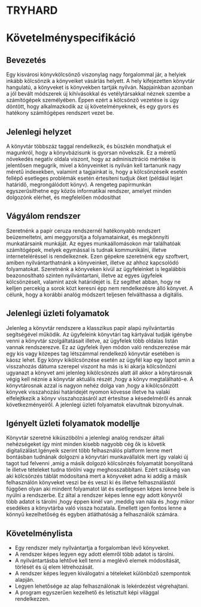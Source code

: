﻿# TRYHARD
# Követelményspecifikáció

## Bevezetés

Egy kisvárosi könyvkölcsönző viszonylag nagy forgalommal jár, a helyiek 
inkább kölcsönzik a könyveiket vásárlás helyett. A hely kifejezetten 
könyvtár hangulatú, a könyveket is könyvekben tartják nyilván. Napjainkban
azonban a jól bevált módszerek új kihívásokkal és vetélytársakkal néznek 
szembe a számítógépek személyében. Éppen ezért a kölcsönző vezetése is 
úgy döntött, hogy alkalmazkodik az új követelményeknek, és egy gyors és 
hatékony számítógépes rendszert vezet be.

## Jelenlegi helyzet

A könyvtár többszáz taggal rendelkezik, és büszkén mondhatjuk el magunkról,
hogy a könyvbázisunk is gyorsan növekszik. Ez a méretű növekedés negatív oldala
viszont, hogy az adminisztráció mértéke is jelentősen megugrik, mivel a könyveinket
is nyilván kell tartanunk nagy méretű indexekben, valamint a tagjainkat is, hogy a
kölcsönzéseik esetén fellépő esetleges problémák esetén értesíteni tudjuk őket
(például lejárt határidő, megrongálódott könyv). A rengeteg papírmunkán egyszerűsíthetne
egy közös informatikai rendszer, amelyet minden dolgozónk elérhet,
és megfelelően módosíthat

## Vágyálom rendszer


Szeretnénk a papír ceruza rendszernél hatékonyabb rendszert beüzemeltetni,
ami meggyorsítja a folyamatainkat, és megkönnyíti munkatársaink munkáját. 
Az egyes munkaállomásokon már találhatóak számítógépek, melyek egymással is
tudnak kommunikálni, illetve interneteléréssel is rendelkeznek. Ezen gépekre
szeretnénk egy szoftvert, amiben nyilvántarthatnánk a könyveinket, illetve 
az ahhoz kapcsolódó folyamatokat. Szeretnénk a könyveken kívül az ügyfeleinket
is legalábbis beazonosítható szinten nyilvántartani, illetve az egyes ügyfelek
kölcsönzéseit, valamint azok határidejét is. Ez segíthet abban, hogy ne kelljen
percekig a sorok közt keresni épp nem rendelkezésre álló könyvet. A célunk, hogy
a korábbi analóg módszert teljesen felválthassa a digitális.

## Jelenlegi üzleti folyamatok

Jelenleg a könyvtár rendszere a klasszikus papír alapú nyilvántartás
segítségével működik. Az ügyfeleink könyvtári tag kártyával tudják igénybe
venni a könyvtár szolgáltatásait illetve, az ügyfelek több oldalas listán
vannak rendszerezve. Ez az ügyfelek ilyen módon való rendszerezése már egy
kis vagy közepes tag létszámmal rendelkező könyvtár esetében is káosz lehet.
Egy könyv kikölcsönzése esetén az ügyfél kap egy lapot amin a visszahozás
dátuma szerepel viszont ha más is ki akarja kölcsönözni ugyanazt a könyvet
ami jelenleg kikölcsönzés alatt áll akkor a könytárosnak végig kell néznie
a könyvtár aktuális részét ,hogy a könyv megtalálható-e. A könyvtárosnak azzal 
is nagyon nehéz dolga van ,hogy a kikölcsönzött könyvek visszahozási határidejét
nyomon kövesse illetve ha valaki elfelejtkezik a könyv visszahozásáról azt
értesítse a késedelméről és annak következményeiről. A jelenlegi üzleti folyamatok
elavultnak bizonyulnak.

## Igényelt üzleti folyamatok modellje

Könyvtár szeretné kiküszöbölni a jelenlegi analóg rendszer általi nehézségeket
így mint minden kisebb nagyobb cég ők is követik digitalizálást.Igényeik szerint
több felhasználós platform lenne mert bontásban tudnának dolgozni a könyvtári 
munkavállalók mert így valaki új tagot tud felvenni ,amig a másik dolgozó kölcsönzés
folyamatát bonyolítaná le illetve tételeket tudna törölni vagy meghosszabbítani.
Ezért szükség van aki kölcsönzés táblát módosítaná mert a könyveket adna ki addig a 
másik felhasználón könyveket veszi be és veszi ki és illetve felhasználástól függően
olyan aki mindent folyamatot lát és esetlegesen képes lenne bele is nyúlni a rendszerbe.
Ez által a rendszer képes lenne egy adott könyvről több adatot is tárolni ,hogy éppen 
kinél van ,meddig van nála és ,hogy mikor esedékes a könyvtárba való vissza hozatala.
Emellett igen fontos lenne a könnyű kezelhetőség és egyben átláthatóság a felhasználók számára.



## Követelménylista

* Egy rendszer mely nyílvántartja a forgalomban lévő könyveket.
* A rendszer képes legyen egy adott elemről több adatot is tárolni.
* A nyilvántartásba lehtővé kell tenni a meglévő elemek módosítását, törlését
   és új elem létrehozását.
* A rendszer képes legyen kiválogatni a tételeket különböző szempontok alapján.
* Legyen lehetősége az alap felhasználónak is lekérdezést végrehajtani.
* A program egyszerűen kezelhető és letisztult képi világgal rendelkezzen.


